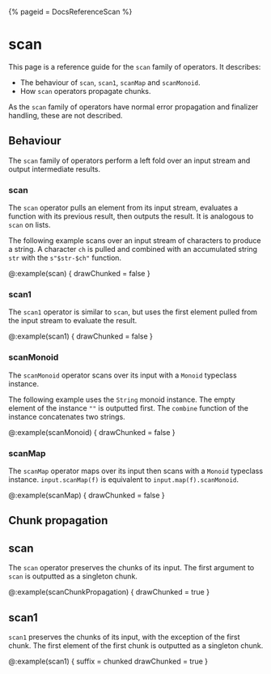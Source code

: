 {%
  pageid = DocsReferenceScan
%}

# scan

This page is a reference guide for the `scan` family of operators. It describes:

 - The behaviour of `scan`, `scan1`, `scanMap` and `scanMonoid`.
 - How `scan` operators propagate chunks.

As the `scan` family of operators have normal error propagation and finalizer handling, these are not described.

## Behaviour

The `scan` family of operators perform a left fold over an input stream and output intermediate results.

### scan

The `scan` operator pulls an element from its input stream, evaluates a function with its previous result, then outputs the result. It is analogous to `scan` on lists.

The following example scans over an input stream of characters to produce a string. A character `ch` is pulled and combined with an accumulated string `str` with the `s"$str-$ch"` function.

@:example(scan) {
  drawChunked = false
}

### scan1

The `scan1` operator is similar to `scan`, but uses the first element pulled from the input stream to evaluate the result.

@:example(scan1) {
  drawChunked = false
}


### scanMonoid

The `scanMonoid` operator scans over its input with a `Monoid` typeclass instance.

The following example uses the `String` monoid instance. The empty element of the instance `""` is outputted first. The `combine` function of the instance concatenates two strings.

@:example(scanMonoid) {
  drawChunked = false
}

### scanMap

The `scanMap` operator maps over its input then scans with a `Monoid` typeclass instance. `input.scanMap(f)` is equivalent to `input.map(f).scanMonoid`.

@:example(scanMap) {
  drawChunked = false
}

## Chunk propagation

## scan

The `scan` operator preserves the chunks of its input. The first argument to `scan` is outputted as a singleton chunk.

@:example(scanChunkPropagation) {
  drawChunked = true
}

## scan1

`scan1` preserves the chunks of its input, with the exception of the first chunk. The first element of the first chunk is outputted as a singleton chunk.

@:example(scan1) {
  suffix = chunked
  drawChunked = true
}
